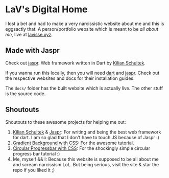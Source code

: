 # LaV's Digital Home
I lost a bet and had to make a very narcissistic website about me and this 
is eggsactly that. A person/portfolio website which is meant to be _all about 
me_, live at [lavisse.xyz](https://lavisse.xyz).

## Made with Jaspr
Check out [jaspr](https://jaspr.site). Web framework written in Dart by 
[Kilian Schultek](https://github.com/schultek).

If you wanna run this locally, then you will need [dart](https://dart.dev)
and [jaspr](https://jaspr.site). Check out the respective websites and docs 
for their installation guides.

The `docs/` folder has the built website which is actually live. The other 
stuff is the source code.

## Shoutouts
Shoutouts to these awesome projects for helping me out:
1. [Kilian Schultek](https://github.com/schultek) & [Jaspr](https://jaspr.site): 
For writing and being the best web framework for dart. I am so glad that I 
don't have to touch JS because of Jaspr :)
2. [Gradient Background with CSS](https://github.com/baunov/gradients-bg): For the 
awesome tutorial.
3. [Circular Progressbar with CSS](https://github.com/withaarzoo/Circular-Progressbar): 
For the shockingly simple circular progress bar tutorial :)
4. Me, myself && I: Because this website is supposed to be all about me and 
scream narcissism LoL. But being serious, visit the site & star the repo if 
you liked it ;)
